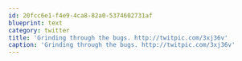 ```yaml
---
id: 20fcc6e1-f4e9-4ca8-82a0-5374602731af
blueprint: text
category: twitter
title: 'Grinding through the bugs. http://twitpic.com/3xj36v'
caption: 'Grinding through the bugs. http://twitpic.com/3xj36v'
---
```

